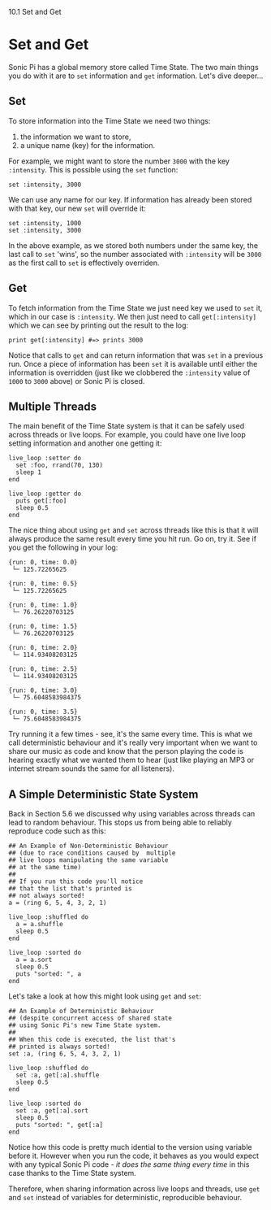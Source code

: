 10.1 Set and Get

# Set and Get

Sonic Pi has a global memory store called Time State. The two main
things you do with it are to `set` information and `get`
information. Let's dive deeper...

## Set

To store information into the Time State we need two things: 

1. the information we want to store, 
2. a unique name (key) for the information.

For example, we might want to store the number `3000` with the key
`:intensity`. This is possible using the `set` function: 

```
set :intensity, 3000
```

We can use any name for our key. If information has already been stored
with that key, our new `set` will override it:

```
set :intensity, 1000
set :intensity, 3000
```

In the above example, as we stored both numbers under the same key, the
last call to `set` 'wins', so the number associated with `:intensity`
will be `3000` as the first call to `set` is effectively overriden.

## Get

To fetch information from the Time State we just need key we used to
`set` it, which in our case is `:intensity`. We then just need to call
`get[:intensity]` which we can see by printing out the result to the
log:

```
print get[:intensity] #=> prints 3000
```

Notice that calls to `get` and can return information that was `set` in
a previous run. Once a piece of information has been `set` it is
available until either the information is overridden (just like we
clobbered the `:intensity` value of `1000` to `3000` above) or Sonic Pi
is closed.

## Multiple Threads

The main benefit of the Time State system is that it can be safely used
across threads or live loops. For example, you could have one live loop
setting information and another one getting it:

```
live_loop :setter do
  set :foo, rrand(70, 130)
  sleep 1
end

live_loop :getter do
  puts get[:foo]
  sleep 0.5
end
```

The nice thing about using `get` and `set` across threads like this is
that it will always produce the same result every time you hit run. Go
on, try it. See if you get the following in your log:

```
{run: 0, time: 0.0}
 └─ 125.72265625
 
{run: 0, time: 0.5}
 └─ 125.72265625
 
{run: 0, time: 1.0}
 └─ 76.26220703125
 
{run: 0, time: 1.5}
 └─ 76.26220703125
 
{run: 0, time: 2.0}
 └─ 114.93408203125
 
{run: 0, time: 2.5}
 └─ 114.93408203125
 
{run: 0, time: 3.0}
 └─ 75.6048583984375
 
{run: 0, time: 3.5}
 └─ 75.6048583984375 
 ```
 
 Try running it a few times - see, it's the same every time. This is
 what we call deterministic behaviour and it's really very important
 when we want to share our music as code and know that the person
 playing the code is hearing exactly what we wanted them to hear (just
 like playing an MP3 or internet stream sounds the same for all
 listeners).
 
## A Simple Deterministic State System

Back in Section 5.6 we discussed why using variables across threads can
lead to random behaviour. This stops us from being able to reliably
reproduce code such as this:

``` 
## An Example of Non-Deterministic Behaviour
## (due to race conditions caused by  multiple 
## live loops manipulating the same variable
## at the same time)
##  
## If you run this code you'll notice 
## that the list that's printed is 
## not always sorted!
a = (ring 6, 5, 4, 3, 2, 1)

live_loop :shuffled do
  a = a.shuffle
  sleep 0.5
end

live_loop :sorted do
  a = a.sort
  sleep 0.5
  puts "sorted: ", a
end
``` 

Let's take a look at how this might look using `get` and `set`:

```
## An Example of Deterministic Behaviour 
## (despite concurrent access of shared state 
## using Sonic Pi's new Time State system.
## 
## When this code is executed, the list that's
## printed is always sorted!
set :a, (ring 6, 5, 4, 3, 2, 1)

live_loop :shuffled do
  set :a, get[:a].shuffle
  sleep 0.5
end

live_loop :sorted do
  set :a, get[:a].sort
  sleep 0.5
  puts "sorted: ", get[:a]
end
```

Notice how this code is pretty much idential to the version using
variable before it. However when you run the code, it behaves as you
would expect with any typical Sonic Pi code - *it does the same thing
every time* in this case thanks to the Time State system.

Therefore, when sharing information across live loops and threads, use
`get` and `set` instead of variables for deterministic, reproducible
behaviour.










 



